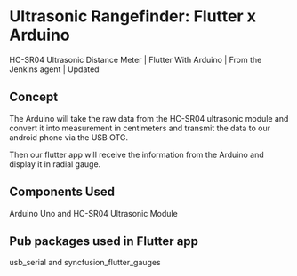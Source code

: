 # Ultrasonic Rangefinder: Flutter x Arduino

HC-SR04 Ultrasonic Distance Meter | Flutter With Arduino | From the Jenkins agent | Updated

## Concept

The Arduino will take the raw data from the HC-SR04 ultrasonic module and convert it into measurement in centimeters and transmit the data to our android phone via the USB OTG.

Then our flutter app will receive the information from the Arduino and display it in radial gauge.

## Components Used
Arduino Uno and HC-SR04 Ultrasonic Module

## Pub packages used in Flutter app
usb_serial and syncfusion_flutter_gauges
